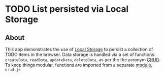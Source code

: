 # TODO List persisted via Local Storage 

## About
This app demonstrates the use of [Local Storage](https://developer.mozilla.org/en-US/docs/Web/API/Window/localStorage) to persist a collection of TODO items in the browser. Data storage is handled via a set of functions: `createData`, `readData`, `updateData`, `deleteData`, as per the the acronym [CRUD](https://developer.mozilla.org/en-US/docs/Glossary/CRUD). To keep things modular, functions are imported from a separate [module](https://developer.mozilla.org/en-US/docs/Web/JavaScript/Guide/Modules), `crud.js`
 